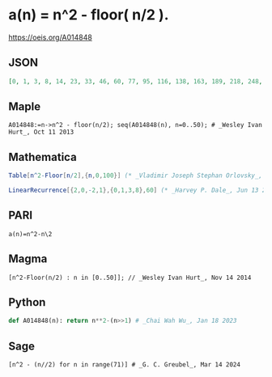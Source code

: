# a\(n\) \= n^2 \- floor\( n/2 \)\.
https://oeis.org/A014848
## JSON
```JSON
[0, 1, 3, 8, 14, 23, 33, 46, 60, 77, 95, 116, 138, 163, 189, 218, 248, 281, 315, 352, 390, 431, 473, 518, 564, 613, 663, 716, 770, 827, 885, 946, 1008, 1073, 1139, 1208, 1278, 1351, 1425, 1502, 1580, 1661, 1743, 1828, 1914, 2003, 2093, 2186, 2280, 2377, 2475]
```
## Maple
```Maple
A014848:=n->n^2 - floor(n/2); seq(A014848(n), n=0..50); # _Wesley Ivan Hurt_, Oct 11 2013
```
## Mathematica
```Mathematica
Table[n^2-Floor[n/2],{n,0,100}] (* _Vladimir Joseph Stephan Orlovsky_, Apr 12 2011 *)
```
```Mathematica
LinearRecurrence[{2,0,-2,1},{0,1,3,8},60] (* _Harvey P. Dale_, Jun 13 2022 *)
```
## PARI
```PARI
a(n)=n^2-n\2
```
## Magma
```Magma
[n^2-Floor(n/2) : n in [0..50]]; // _Wesley Ivan Hurt_, Nov 14 2014
```
## Python
```Python
def A014848(n): return n**2-(n>>1) # _Chai Wah Wu_, Jan 18 2023
```
## Sage
```Sage
[n^2 - (n//2) for n in range(71)] # _G. C. Greubel_, Mar 14 2024
```
